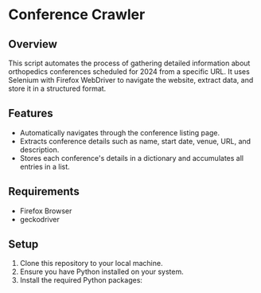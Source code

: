 # Conference Crawler

## Overview
This script automates the process of gathering detailed information about orthopedics conferences scheduled for 2024 from a specific URL. It uses Selenium with Firefox WebDriver to navigate the website, extract data, and store it in a structured format.

## Features
- Automatically navigates through the conference listing page.
- Extracts conference details such as name, start date, venue, URL, and description.
- Stores each conference's details in a dictionary and accumulates all entries in a list.

## Requirements
- Firefox Browser
- geckodriver

## Setup
1. Clone this repository to your local machine.
2. Ensure you have Python installed on your system.
3. Install the required Python packages:
